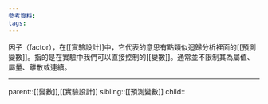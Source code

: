 ```yaml
---
參考資料:
tags:
---
```

因子（factor），在[[實驗設計]]中，它代表的意思有點類似迴歸分析裡面的[[預測變數]]。指的是在實驗中我們可以直接控制的[[變數]]。通常並不限制其為屬值、屬量、離散或連續。
- - -
parent::[[變數]],[[實驗設計]]
sibling::[[預測變數]]
child::